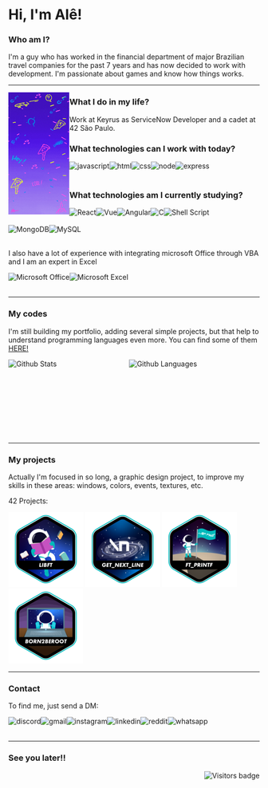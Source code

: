 # Hi, I'm Alê!

### Who am I?
<p>I'm a guy who has worked in the financial department of major Brazilian travel companies for the past 7 years and has now decided to work with development. I'm passionate about games and know how things works.</p>

---

<img src="./img/giphy.gif" alt="some random stuff in a blue sky" align="left" width="24.3%" />

### What I do in my life?

<p>Work at Keyrus as ServiceNow Developer and a cadet at 42 São Paulo.</p>

### What technologies can I work with today?
<img align="left" src='https://img.shields.io/badge/JavaScript-F7DF1E?style=for-the-badge&logo=javascript&logoColor=black' alt='javascript' />
<img align="left" src='https://img.shields.io/badge/HTML5-E34F26?style=for-the-badge&logo=html5&logoColor=white' alt='html' />
<img align="left" src='https://img.shields.io/badge/CSS3-1572B6?style=for-the-badge&logo=css3&logoColor=white' alt='css' />
<img align="left" src='https://img.shields.io/badge/Node.js-43853D?style=for-the-badge&logo=node.js&logoColor=white' alt='node' />
<img align="left" src='https://img.shields.io/badge/Express.js-404D59?style=for-the-badge' alt='express' />
<br><br>

### What technologies am I currently studying?
<div display="block">
<img align="left" src='https://img.shields.io/badge/React-20232A?style=for-the-badge&logo=react&logoColor=61DAFB' alt='React' />
<img align="left" src='https://img.shields.io/badge/Vue.js-35495E?style=for-the-badge&logo=vue.js&logoColor=4FC08D' alt='Vue' />
<img align="left" src='https://img.shields.io/badge/Angular-DD0031?style=for-the-badge&logo=angular&logoColor=white' alt='Angular' />
<img align="left" src='https://img.shields.io/badge/C-00599C?style=for-the-badge&logo=c&logoColor=white' alt='C' />
<img align="left" src='https://img.shields.io/badge/Shell_Script-121011?style=for-the-badge&logo=gnu-bash&logoColor=white' alt='Shell Script' />
</div>
<br><br>
<div>
<img align="left" src='https://img.shields.io/badge/MongoDB-4EA94B?style=for-the-badge&logo=mongodb&logoColor=white' alt='MongoDB' />
<img align="left" src='https://img.shields.io/badge/MySQL-00000F?style=for-the-badge&logo=mysql&logoColor=white' alt='MySQL' />
</div>
<br><br>

<p>I also have a lot of experience with integrating microsoft Office through VBA and I am an expert in Excel</p>
<img align="left" src='https://img.shields.io/badge/Microsoft_Office-D83B01?style=for-the-badge&logo=microsoft-office&logoColor=white' alt='Microsoft Office' />
<img align="left" src='https://img.shields.io/badge/Microsoft_Excel-217346?style=for-the-badge&logo=microsoft-excel&logoColor=white' alt='Microsoft Excel' />
<br><br>

---

### My codes
<p>I'm still building my portfolio, adding several simple projects, but that help to understand programming languages even more. You can find some of them <a href="https://oskadoskaposka.github.io/">HERE!</a> </p>
<div display="block">
<img align='left' src='https://github-readme-stats.vercel.app/api?username=oskadoskaposka&theme=nord&hide=prs&show_icons=true&hide_rank=true' alt='Github Stats' width="48%" /> 
<img align='left' src='https://github-readme-stats.vercel.app/api/top-langs?username=oskadoskaposka&theme=nord&show_icons=true&layout=compact&langs_count=8' alt='Github Languages' width="43%" />
</div>
<br><br><br>
<br><br><br>
<br><br><br>

---

### My projects

<!-- <p>I've always had great ideas and now I'm working on a scalable and very profitable idea.</p>

<p>I also have a project of an exclusive travel agency for the gamer audience that went wrong because of the coronavirus pandemic and that I would be very happy to explain to someone who takes it off the ground and makes it happen.</p> -->

Actually I'm focused in so long, a graphic design project, to improve my skills in these
areas: windows, colors, events, textures, etc.


42 Projects:

<a  href='https://github.com/oskadoskaposka/Libft'>![](./img/libfte.png)</a>
<a  href='https://github.com/oskadoskaposka/gnl'>![](./img/get_next_linee.png)</a>
<a  href='https://github.com/oskadoskaposka/ft_printf'>![](./img/ft_printfe.png)</a>
<a  href=''>![](./img/born2beroote.png)</a>

---

### Contact
<p>To find me, just send a DM:</p>
<a href='https://discord.gg/fwMgb27Rmh'>
	<img align="left" src='https://img.shields.io/badge/Discord-7289DA?style=for-the-badge&logo=discord&logoColor=white' alt='discord' />
</a>
<a href='mailto:alepaduanlima@gmail.com?subject=Oi%20Ale'>
	<img align="left" src='https://img.shields.io/badge/Gmail-D14836?style=for-the-badge&logo=gmail&logoColor=white' alt='gmail' />
</a>
<a href='https://www.instagram.com/paduan_lima/'>
	<img align="left" src='https://img.shields.io/badge/Instagram-E4405F?style=for-the-badge&logo=instagram&logoColor=white' alt='instagram' />
</a>
<a href='https://www.linkedin.com/in/alexandre-paduan/'>
	<img align="left" src='https://img.shields.io/badge/LinkedIn-0077B5?style=for-the-badge&logo=linkedin&logoColor=white' alt='linkedin' />
</a>
<a href='https://www.reddit.com/user/oskadoskaposka/'>
	<img align="left" src='https://img.shields.io/badge/Reddit-FF4500?style=for-the-badge&logo=reddit&logoColor=white' alt='reddit' />
</a>
<a href='https://api.whatsapp.com/send?phone=5511954507011&text=Oi%20Al%C3%AA!!!'>
	<img align="left" src='https://img.shields.io/badge/WhatsApp-25D366?style=for-the-badge&logo=whatsapp&logoColor=white' alt='whatsapp' />
</a>
<br><br>

---

### See you later!!
<img align="right" src="https://komarev.com/ghpvc/?username=oskadoskaposka&color=lightgrey&style=flat&label=visitors" alt="Visitors badge" />

<br><br>


<!--
**oskadoskaposka/oskadoskaposka** is a ✨ _special_ ✨ repository because its `README.md` (this file) appears on your GitHub profile.

Here are some ideas to get you started:

- 🔭 I’m currently working on ...
- 🌱 I’m currently learning ...
- 👯 I’m looking to collaborate on ...
- 🤔 I’m looking for help with ...
- 💬 Ask me about ...
- 📫 How to reach me: ...
- 😄 Pronouns: ...
- ⚡ Fun fact: ...

Para fazer uma lista para selecionar oq exibir
<details>
<summary>Lista</summary>
Itens
</details>

-->
